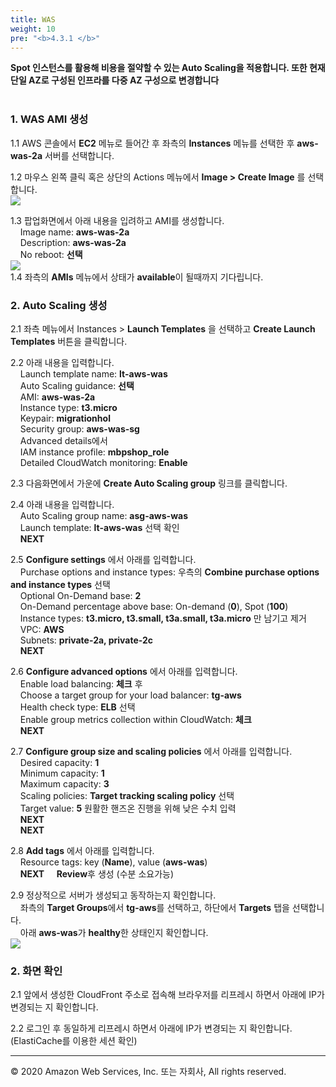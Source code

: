 ```yaml
---
title: WAS
weight: 10
pre: "<b>4.3.1 </b>"
---
```


**Spot 인스턴스를 활용해 비용을 절약할 수 있는 Auto Scaling을 적용합니다. 또한 현재 단일 AZ로 구성된 인프라를 다중 AZ 구성으로 변경합니다** <br/><br/>


### 1. WAS AMI 생성 
1.1 AWS 콘솔에서 **EC2** 메뉴로 들어간 후 좌측의 **Instances** 메뉴를 선택한 후 **aws-was-2a** 서버를 선택합니다.   

1.2 마우스 왼쪽 클릭 혹은 상단의 Actions 메뉴에서 **Image > Create Image** 를 선택합니다.   
![](/images/lab3/asg_1.png#center)  

1.3 팝업화면에서 아래 내용을 입려하고 AMI를 생성합니다.   
&nbsp;&nbsp;&nbsp;&nbsp;Image name: **aws-was-2a**   
&nbsp;&nbsp;&nbsp;&nbsp;Description: **aws-was-2a**     
&nbsp;&nbsp;&nbsp;&nbsp;No reboot: **선택**  
![](/images/lab3/asg_2.png#center)  
1.4 좌측의 **AMIs** 메뉴에서 상태가 **available**이 될때까지 기다립니다.   

### 2. Auto Scaling 생성 
2.1 좌측 메뉴에서 Instances > **Launch Templates** 을 선택하고 **Create Launch Templates** 버튼을 클릭합니다. 

2.2 아래 내용을 입력합니다.  
&nbsp;&nbsp;&nbsp;&nbsp;Launch template name: **lt-aws-was**     
&nbsp;&nbsp;&nbsp;&nbsp;Auto Scaling guidance: **선택**   
&nbsp;&nbsp;&nbsp;&nbsp;AMI: **aws-was-2a**   
&nbsp;&nbsp;&nbsp;&nbsp;Instance type: **t3.micro**   
&nbsp;&nbsp;&nbsp;&nbsp;Keypair: **migrationhol**  
&nbsp;&nbsp;&nbsp;&nbsp;Security group: **aws-was-sg**  
&nbsp;&nbsp;&nbsp;&nbsp;Advanced details에서  
&nbsp;&nbsp;&nbsp;&nbsp;IAM instance profile: **mbpshop_role**  
&nbsp;&nbsp;&nbsp;&nbsp;Detailed CloudWatch monitoring: **Enable**  


2.3 다음화면에서 가운에 **Create Auto Scaling group** 링크를 클릭합니다.  

2.4 아래 내용을 입력합니다.  
&nbsp;&nbsp;&nbsp;&nbsp;Auto Scaling group name: **asg-aws-was**   
&nbsp;&nbsp;&nbsp;&nbsp;Launch template: **lt-aws-was** 선택 확인  
&nbsp;&nbsp;&nbsp;&nbsp;**NEXT**   

2.5 **Configure settings** 에서 아래를 입력합니다.   
&nbsp;&nbsp;&nbsp;&nbsp;Purchase options and instance types: 우측의 **Combine purchase options and instance types** 선택   
&nbsp;&nbsp;&nbsp;&nbsp;Optional On-Demand base: **2**  
&nbsp;&nbsp;&nbsp;&nbsp;On-Demand percentage above base: On-demand (**0**), Spot (**100**)  
&nbsp;&nbsp;&nbsp;&nbsp;Instance types: **t3.micro, t3.small, t3a.small, t3a.micro** 만 남기고 제거  
&nbsp;&nbsp;&nbsp;&nbsp;VPC: **AWS**   
&nbsp;&nbsp;&nbsp;&nbsp;Subnets: **private-2a, private-2c**   
&nbsp;&nbsp;&nbsp;&nbsp;**NEXT**  

2.6 **Configure advanced options** 에서 아래를 입력합니다.   
&nbsp;&nbsp;&nbsp;&nbsp;Enable load balancing: **체크** 후  
&nbsp;&nbsp;&nbsp;&nbsp;Choose a target group for your load balancer: **tg-aws**  
&nbsp;&nbsp;&nbsp;&nbsp;Health check type: **ELB** 선택  
&nbsp;&nbsp;&nbsp;&nbsp;Enable group metrics collection within CloudWatch: **체크**  
&nbsp;&nbsp;&nbsp;&nbsp;**NEXT**  

2.7 **Configure group size and scaling policies** 에서 아래를 입력합니다.   
&nbsp;&nbsp;&nbsp;&nbsp;Desired capacity: **1**  
&nbsp;&nbsp;&nbsp;&nbsp;Minimum capacity: **1**  
&nbsp;&nbsp;&nbsp;&nbsp;Maximum capacity: **3**  
&nbsp;&nbsp;&nbsp;&nbsp;Scaling policies: **Target tracking scaling policy** 선택  
&nbsp;&nbsp;&nbsp;&nbsp;Target value: **5** 원활한 핸즈온 진행을 위해 낮은 수치 입력  
&nbsp;&nbsp;&nbsp;&nbsp;**NEXT**  
&nbsp;&nbsp;&nbsp;&nbsp;**NEXT**  

2.8 **Add tags** 에서 아래를 입력합니다.   
&nbsp;&nbsp;&nbsp;&nbsp;Resource tags: key (**Name**), value (**aws-was**)   
&nbsp;&nbsp;&nbsp;&nbsp;**NEXT** 
&nbsp;&nbsp;&nbsp;&nbsp;**Review**후 생성  (수분 소요가능)

2.9 정상적으로 서버가 생성되고 동작하는지 확인합니다.  
&nbsp;&nbsp;&nbsp;&nbsp;좌측의 **Target Groups**에서 **tg-aws**를 선택하고, 하단에서 **Targets** 탭을 선택합니다.  
&nbsp;&nbsp;&nbsp;&nbsp;아래 **aws-was**가 **healthy**한 상태인지 확인합니다.  
![](/images/lab3/asg_3.png#center) 

### 2. 화면 확인 
2.1 앞에서 생성한 CloudFront 주소로 접속해 브라우저를 리프레시 하면서 아래에 IP가 변경되는 지 확인합니다.   

2.2 로그인 후 동일하게 리프레시 하면서 아래에 IP가 변경되는 지 확인합니다. (ElastiCache를 이용한 세션 확인)  




---
© 2020 Amazon Web Services, Inc. 또는 자회사, All rights reserved.



